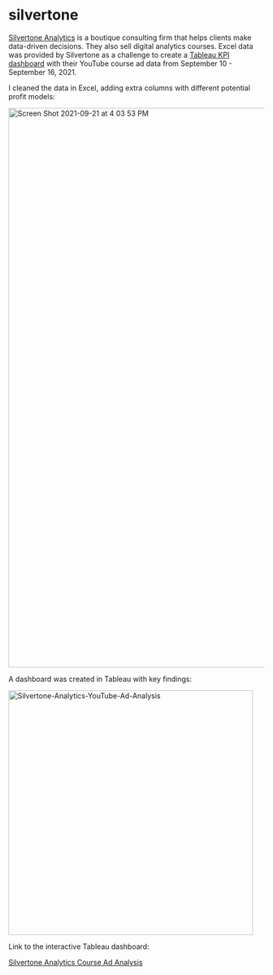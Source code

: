 # silvertone

[Silvertone Analytics](https://www.silvertoneanalytics.com/) is a boutique consulting firm that helps clients make data-driven decisions. They also sell digital analytics courses. Excel data was provided by Silvertone as a challenge to create a [Tableau KPI dashboard](https://public.tableau.com/app/profile/denacoduri/viz/SilvertoneAnalyticsCourseAdAnalysis/Story1) with their YouTube course ad data from September 10 - September 16, 2021.

I cleaned the data in Excel, adding extra columns with different potential profit models:

<img width="1100" alt="Screen Shot 2021-09-21 at 4 03 53 PM" src="https://user-images.githubusercontent.com/84096042/134239881-13ee1f48-503e-4b62-ae99-615d6bdc5739.png">

A dashboard was created in Tableau with key findings:

<img width="481" alt="Silvertone-Analytics-YouTube-Ad-Analysis" src="https://user-images.githubusercontent.com/84096042/134240208-4e33ada3-2961-40a6-9cbf-badead1339d0.png">

Link to the interactive Tableau dashboard:

[Silvertone Analytics Course Ad Analysis](https://public.tableau.com/app/profile/denacoduri/viz/SilvertoneAnalyticsCourseAdAnalysis/Story1)

